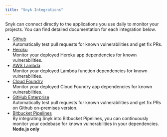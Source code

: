 ```yaml
---
title: "Snyk Integrations"
---
```


Snyk can connect directly to the applications you use daily to monitor your projects. You can find detailed documentation for each integration below.

<ul class="list--underlined">
  <li><a class="h5" href="/docs/github">Github</a><br/>Automatically test pull requests for known vulnerabilities and get fix PRs.</li>
  <li><a class="h5" href="/docs/heroku">Heroku</a><br/>Monitor your deployed Heroku app dependencies for known vulnerabilities.</li>
  <li><a class="h5" href="/docs/aws-lambda">AWS Lambda</a><br/>Monitor your deployed Lambda function dependencies for known vulnerabilities.</li>
  <li><a class="h5" href="/docs/cloud-foundry">Cloud Foundry</a><br/>Monitor your deployed Cloud Foundry app dependencies for known vulnerabilities.</li>
  <li><a class="h5" href="/docs/snyk-broker">GitHub Enterprise</a><br/>Automatically test pull requests for known vulnerabilities and get fix PRs on Github on-premises version.</li>
  <li><a class="h5" href="/docs/bitbucket">Bitbucket Pipelines</a><br/>By integrating Snyk into Bitbucket Pipelines, you can continuously monitor your codebase for known vulnerabilities in your dependencies. <strong>Node.js only</strong></li>
</ul>
